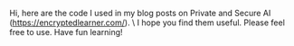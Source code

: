 Hi, here are the code I used in my blog posts on Private and Secure AI (https://encryptedlearner.com/). \\
I hope you find them useful. Please feel free to use. Have fun learning!
